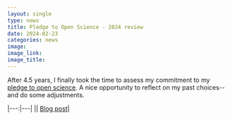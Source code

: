 ```yaml
---
layout: single
type: news
title: Pledge to Open Science - 2024 review
date: 2024-02-23
categories: news
image: 
image_link: 
image_title:
---
```


After 4.5 years, I finally took the time to assess my commitment to my [pledge to open science](/pledge-to-open-science). A nice opportunity to reflect on my past choices--and do some adjustments.

|---:|---|
|<i class="fas fa-file"></i>| [Blog post](https://nsgethz.notion.site/My-Pledge-to-Open-Science-2024-review-dabd2d70df55466283ed885e475401bd)|